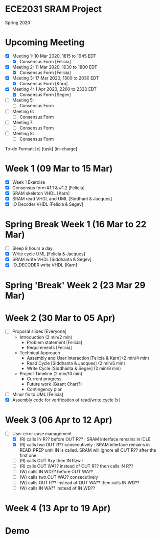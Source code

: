 # ECE2031 SRAM Project
Spring 2020

# Upcoming Meeting
- [x] Meeting 1: 10 Mar 2020, 1815 to 1945 EDT 
  - [x] Consensus Form [Felicia]
- [x] Meeting 2: 11 Mar 2020, 1630 to 1800 EDT 
  - [x] Consensus Form [Felicia]
- [x] Meeting 3: 17 Mar 2020, 1800 to 2030 EDT
  - [x] Consensus Form [Karn]
- [x] Meeting 4: 1 Apr 2020, 2200 to 2330 EDT
  - [x] Consensus Form [Segev]
- [ ] Meeting 5: 
  - [ ] Consensus Form
- [ ] Meeting 6: 
  - [ ] Consensus Form
- [ ] Meeting 7:
  - [ ] Consensus Form
- [ ] Meeting 8: 
  - [ ] Consensus Form

To-do Format: [x] [task] [in-charge] 
# Week 1 (09 Mar to 15 Mar)
- [x] Week 1 Exercise 
- [x] Consensus form #1.1 & #1.2 [Felicia]
- [x] SRAM skeleton VHDL [Karn]
- [x] SRAM read VHDL and UML [Siddhant & Jacques]
- [x] IO Decoder VHDL [Felicia & Segev]

# Spring Break Week 1 (16 Mar to 22 Mar)
- [ ] Sleep 8 hours a day
- [x] Write cycle UML [Felicia & Jacques]
- [x] SRAM write VHDL [Siddhanta & Segev]
- [x] IO_DECODER write VHDL [Karn]

# Spring 'Break' Week 2 (23 Mar 29 Mar)

# Week 2 (30 Mar to 05 Apr)
- [ ] Proposal slides [Everyone]
    - Introduction (2 min/2 min)
        - Problem statement [Felicia]
        - Requirements [Felicia]
    - Technical Approach
        - Assembly and User Interaction [Felicia & Karn] (2 min/4 min)
        - Read Cycle [Siddhanta & Jacques] (2 min/6 min)
        - Write Cycle [Siddhanta & Segev] (2 min/8 min)
    - Project Timeline (2 min/10 min)
        - Current progress
        - Future work (Gaant Chart?)
        - Contingency plan 
- [ ] Minor fix to UML [Felicia]
- [x] Assembly code for verification of read/write cycle [x]

# Week 3 (06 Apr to 12 Apr)
- [ ] User error case management 
    - [x] (R) calls IN R?? before OUT R?? : SRAM interface remains in IDLE
    - [x] (R) calls two OUT R?? consecutively : SRAM interface remains in READ_PREP until IN is called. SRAM will ignore all OUT R?? after the first one.
    - [ ] (R) calls OUT Rxy then IN Rzw : 
    - [ ] (R) calls OUT WA?? instead of OUT R?? then calls IN R??
    - [ ] (W) calls IN WD?? before OUT WA??
    - [ ] (W) calls two OUT WA?? consecutively
    - [ ] (W) calls OUT R?? instead of OUT WA?? then calls IN WD??
    - [ ] (W) calls IN WA?? instead of IN WD??

# Week 4 (13 Apr to 19 Apr)

# Demo
